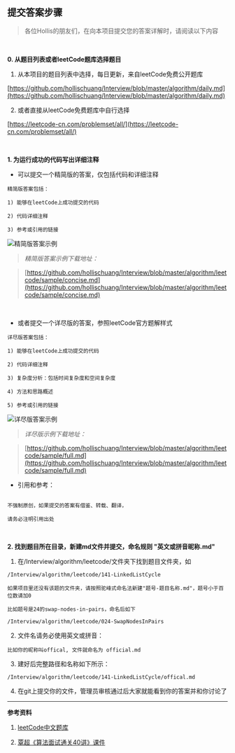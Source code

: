 提交答案步骤  
---

>各位Hollis的朋友们，在向本项目提交您的答案详解时，请阅读以下内容  

<br>

**0. 从题目列表或者leetCode题库选择题目**  

1) 从本项目的题目列表中选择，每日更新，来自leetCode免费公开题库  

[https://github.com/hollischuang/Interview/blob/master/algorithm/daily.md](https://github.com/hollischuang/Interview/blob/master/algorithm/daily.md)  

2) 或者直接从leetCode免费题库中自行选择  

[https://leetcode-cn.com/problemset/all/](https://leetcode-cn.com/problemset/all/)  

<br>  

**1. 为运行成功的代码写出详细注释**  

* 可以提交一个精简版的答案，仅包括代码和详细注释

```  
精简版答案包括：

1) 能够在leetCode上成功提交的代码  

2) 代码详细注释  

3) 参考或引用的链接

```  

![精简版答案示例](https://raw.githubusercontent.com/hollischuang/Interview/master/algorithm/leetcode/sample/concise.png)  

>*精简版答案示例下载地址：*  

>[https://github.com/hollischuang/Interview/blob/master/algorithm/leetcode/sample/concise.md](https://github.com/hollischuang/Interview/blob/master/algorithm/leetcode/sample/concise.md)  

<br>  

* 或者提交一个详尽版的答案，参照leetCode官方题解样式

```  
详尽版答案包括：

1) 能够在leetCode上成功提交的代码  

2) 代码详细注释  

3) 复杂度分析：包括时间复杂度和空间复杂度  

4) 方法和思路概述

5) 参考或引用的链接

```  

![详尽版答案示例](https://raw.githubusercontent.com/hollischuang/Interview/master/algorithm/leetcode/sample/full.png)  

>*详尽版示例下载地址：*  

>[https://github.com/hollischuang/Interview/blob/master/algorithm/leetcode/sample/full.md](https://github.com/hollischuang/Interview/blob/master/algorithm/leetcode/sample/full.md)  

* 引用和参考：  

```  

不强制原创，如果提交的答案有借鉴、转载、翻译，

请务必注明引用出处  
```  

<br>  

**2. 找到题目所在目录，新建md文件并提交，命名规则 "英文或拼音昵称.md"**  

1) 在/Interview/algorithm/leetcode/文件夹下找到题目文件夹，如  

```  
/Interview/algorithm/leetcode/141-LinkedListCycle

如果项目里还没有该题的文件夹，请按照驼峰式命名法新建"题号-题目名称.md"，题号小于百位数请加0  

比如题号是24的swap-nodes-in-pairs，命名后如下

/Interview/algorithm/leetcode/024-SwapNodesInPairs
```  

2) 文件名请务必使用英文或拼音：  

```  
比如你的昵称叫offical, 文件就命名为 official.md  
```  

3) 建好后完整路径和名称如下所示：  

```  
/Interview/algorithm/leetcode/141-LinkedListCycle/offical.md  
```  
 
4) 在git上提交你的文件，管理员审核通过后大家就能看到你的答案并和你讨论了  

---

**参考资料**  

1) [leetCode中文题库](https://leetcode-cn.com/problemset/all/)  

2) [覃超《算法面试通关40讲》课件](https://github.com/geektime-geekbang/algorithm-1)  
